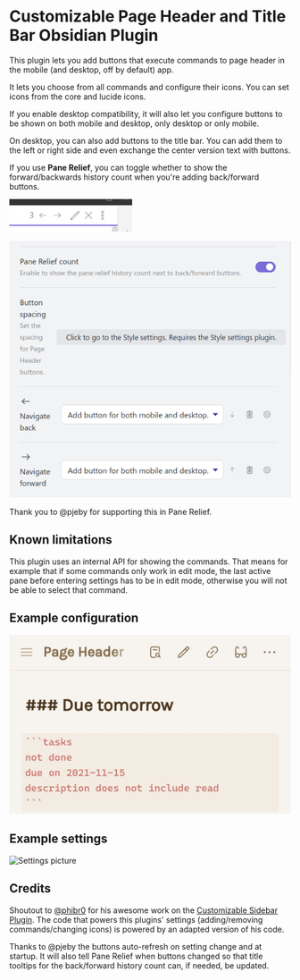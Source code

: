 # Customizable Page Header and Title Bar Obsidian Plugin

This plugin lets you add buttons that execute commands to page header in the mobile (and desktop, off by default) app.

It lets you choose from all commands and configure their icons. You can set icons from the core and lucide icons.

If you enable desktop compatibility, it will also let you configure buttons to be shown on both mobile and desktop, only desktop or only mobile.

On desktop, you can also add buttons to the title bar. You can add them to the left or right side and even exchange the center version text with buttons.

If you use **Pane Relief**, you can toggle whether to show the forward/backwards history count when you're adding back/forward buttons.

![pane-relief-history-count](https://raw.githubusercontent.com/kometenstaub/customizable-page-header-buttons/main/resources/pane-relief.png)

![back-forward-settings](https://raw.githubusercontent.com/kometenstaub/customizable-page-header-buttons/main/resources/back-forward-settings.png)

Thank you to @pjeby for supporting this in Pane Relief.

## Known limitations

This plugin uses an internal API for showing the commands. That means for example that if some commands only work in edit mode, the last active pane before entering settings has to be in edit mode, otherwise you will not be able to select that command.


## Example configuration

![Example configuration](https://raw.githubusercontent.com/kometenstaub/customizable-page-header-buttons/main/resources/customizable-page-header.jpg)

## Example settings

![Settings picture](https://raw.githubusercontent.com/kometenstaub/top-bar-buttons/main/resources/settings.png)

## Credits

Shoutout to [@phibr0](https://github.com/phibr0) for his awesome work on the [Customizable Sidebar Plugin](https://github.com/phibr0/obsidian-customizable-sidebar). The code that powers this plugins' settings (adding/removing commands/changing icons) is powered by an adapted version of his code.

Thanks to @pjeby the buttons auto-refresh on setting change and at startup. It will also tell Pane Relief when buttons changed so that title tooltips for the back/forward history count can, if needed, be updated.
